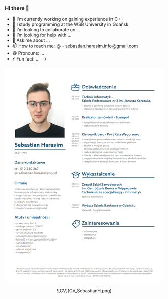 ### Hi there 👋


- 🔭 I'm currently working on gaining experience in C++
- 🌱 I study programming at the WSB University in Gdańsk
- 👯 I’m looking to collaborate on ...
- 🤔 I’m looking for help with ...
- 💬 Ask me about ...
- 📫 How to reach me: @ - sebastian.harasim.info@gmail.com
- 😄 Pronouns: ...
- ⚡ Fun fact: ...
-->
  
     
<p align="center">
 <img src="CV_SebastianH.png" />
</p>
 <center>       
![CV](CV_SebastianH.png)
</center>
